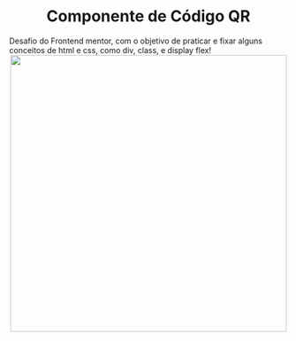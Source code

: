 <h1 align="center">Componente de Código QR</h1>
Desafio do Frontend mentor, com o objetivo de praticar e fixar alguns conceitos de html e css, como div, class, e display flex! 
<div align="center">
<img src="https://user-images.githubusercontent.com/80974593/187328070-b6e5b427-d6ec-4420-bbc1-9e38903419c4.png" width="500">
</div>
